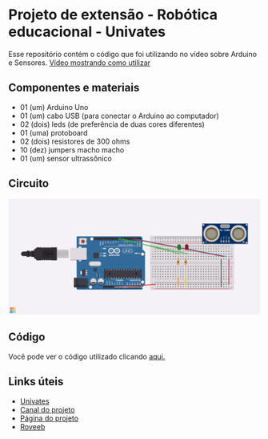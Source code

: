 # Projeto de extensão - Robótica educacional - Univates

Esse repositório contém o código que foi utilizando no vídeo sobre Arduino e Sensores. 
[Vídeo mostrando como utilizar](https://www.youtube.com/channel/UCTlPBASwM2ZRvR5VivHdctg)

## Componentes e materiais

- 01 (um) Arduino Uno
- 01 (um) cabo USB (para conectar o Arduino ao computador)
- 02 (dois) leds (de preferência de duas cores diferentes)
- 01 (uma) protoboard
- 02 (dois) resistores de 300 ohms
- 10 (dez) jumpers macho macho
- 01 (um) sensor ultrassônico

## Circuito
![Circuito](circuito.png)

## Código
Você pode ver o código utilizado clicando [aqui.](https://github.com/mateusroveda/robotica_arduino/blob/master/sketch_sensorproximidade.ino)

## Links úteis
- [Univates](https://www.univates.br/)
- [Canal do projeto](https://www.youtube.com/channel/UCTlPBASwM2ZRvR5VivHdctg)
- [Página do projeto](https://www.univates.br/extensao/projetos-de-extensao/robotica-educacional)
- [Roveeb](https://www.youtube.com/roveeb)
